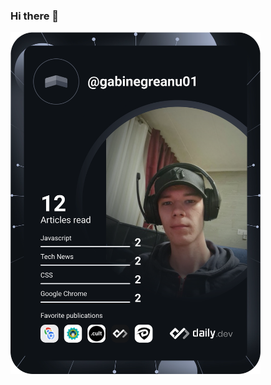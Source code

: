 ### Hi there 👋
<a href="https://app.daily.dev/DailyDevTips"><img src="https://github.com/agnm01/agnm01/blob/main/devcard.svg" width="400" alt="Gabi Negreanu's Dev Card"/></a>

<!--
**agnm01/agnm01** is a ✨ _special_ ✨ repository because its `README.md` (this file) appears on your GitHub profile.

Here are some ideas to get you started:

- 🔭 I’m currently working on ...
- 🌱 I’m currently learning ...
- 👯 I’m looking to collaborate on ...
- 🤔 I’m looking for help with ...
- 💬 Ask me about ...
- 📫 How to reach me: ...
- 😄 Pronouns: ...
- ⚡ Fun fact: ...
-->
